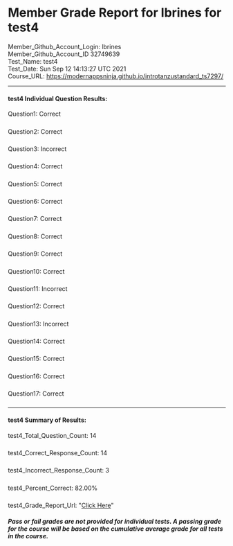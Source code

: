 # Member Grade Report for lbrines for test4  
   
Member_Github_Account_Login: lbrines  
Member_Github_Account_ID 32749639  
Test_Name: test4  
Test_Date: Sun Sep 12 14:13:27 UTC 2021  
Course_URL: https://modernappsninja.github.io/introtanzustandard_ts7297/  
   
---  
#### test4 Individual Question Results:  
Question1: Correct  
#####  
Question2: Correct  
#####  
Question3: Incorrect  
#####  
Question4: Correct  
#####  
Question5: Correct  
#####  
Question6: Correct  
#####  
Question7: Correct  
#####  
Question8: Correct  
#####  
Question9: Correct  
#####  
Question10: Correct  
#####  
Question11: Incorrect  
#####  
Question12: Correct  
#####  
Question13: Incorrect  
#####  
Question14: Correct  
#####  
Question15: Correct  
#####  
Question16: Correct  
#####  
Question17: Correct  
#####  
---  
#### test4 Summary of Results:  
test4_Total_Question_Count: 14  
#####  
test4_Correct_Response_Count: 14  
#####  
test4_Incorrect_Response_Count: 3  
#####  
test4_Percent_Correct: 82.00%  
#####  
test4_Grade_Report_Url: "[Click Here](https://github.com/modernappsninjas/lbrines/blob/main/static/userdata/courses/introtanzustandard_ts7297/grade_report.pr352.test4.md)"
##### Pass or fail grades are not provided for individual tests. A passing grade for the course will be based on the cumulative average grade for all tests in the course.  
